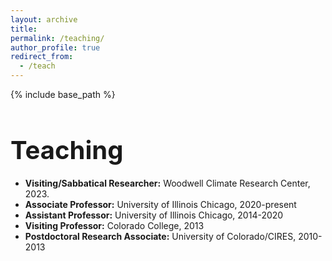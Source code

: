 ```yaml
---
layout: archive
title:
permalink: /teaching/
author_profile: true
redirect_from:
  - /teach
---
```


{% include base_path %}

<h1 style="font-size: 40px; font-weight: bold; margin-bottom: 0.5em;">Teaching</h1>

* **Visiting/Sabbatical Researcher:** Woodwell Climate Research Center, 2023.
* **Associate Professor:** University of Illinois Chicago, 2020-present
* **Assistant Professor:** University of Illinois Chicago, 2014-2020
* **Visiting Professor:** Colorado College, 2013
* **Postdoctoral Research Associate:** University of Colorado/CIRES, 2010-2013
